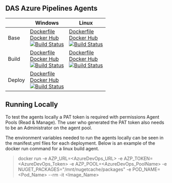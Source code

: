 ## DAS Azure Pipelines Agents


|   | Windows | Linux |
|---|---|---|
| Base | [Dockerfile](https://github.com/SkillsFundingAgency/das-azure-pipelines-agents/blob/master/Windows/Base/Dockerfile) <br> [Docker Hub](https://hub.docker.com/r/apprenticeshipsdevops/azure-pipelines-base-agent-win) <br> [![Build Status](https://dev.azure.com/sfa-gov-uk/Apprenticeships%20Service%20Cloud%20Platform/_apis/build/status/Pipeline%20Agents/das-azure-pipelines-agents%20(Windows%20Base)?branchName=master)](https://dev.azure.com/sfa-gov-uk/Apprenticeships%20Service%20Cloud%20Platform/_build/latest?definitionId=1989&branchName=master) | [Dockerfile](https://github.com/SkillsFundingAgency/das-azure-pipelines-agents/blob/master/Linux/Base/Dockerfile) <br> [Docker Hub](https://hub.docker.com/r/apprenticeshipsdevops/azure-pipelines-base-agent) <br> [![Build Status](https://dev.azure.com/sfa-gov-uk/Apprenticeships%20Service%20Cloud%20Platform/_apis/build/status/Pipeline%20Agents/das-azure-pipelines-agents%20(Linux%20Base)?branchName=master)](https://dev.azure.com/sfa-gov-uk/Apprenticeships%20Service%20Cloud%20Platform/_build/latest?definitionId=1987&branchName=master) |
| Build | [Dockerfile](https://github.com/SkillsFundingAgency/das-azure-pipelines-agents/blob/master/Windows/Build/Dockerfile) <br> [Docker Hub](https://hub.docker.com/r/apprenticeshipsdevops/azure-pipelines-build-agent-win) <br> [![Build Status](https://dev.azure.com/sfa-gov-uk/Apprenticeships%20Service%20Cloud%20Platform/_apis/build/status/Pipeline%20Agents/das-azure-pipelines-agents%20(Windows%20Build)?branchName=master)](https://dev.azure.com/sfa-gov-uk/Apprenticeships%20Service%20Cloud%20Platform/_build/latest?definitionId=2109&branchName=master) | [Dockerfile](https://github.com/SkillsFundingAgency/das-azure-pipelines-agents/blob/master/Linux/Build/Dockerfile) <br> [Docker Hub](https://hub.docker.com/r/apprenticeshipsdevops/azure-pipelines-build-agent) <br> [![Build Status](https://dev.azure.com/sfa-gov-uk/Apprenticeships%20Service%20Cloud%20Platform/_apis/build/status/Pipeline%20Agents/das-azure-pipelines-agents%20(Linux%20CI)?branchName=master)](https://dev.azure.com/sfa-gov-uk/Apprenticeships%20Service%20Cloud%20Platform/_build/latest?definitionId=1988&branchName=master) |
| Deploy | [Dockerfile](https://github.com/SkillsFundingAgency/das-azure-pipelines-agents/blob/master/Windows/Deploy/Dockerfile) <br> [Docker Hub](https://hub.docker.com/r/apprenticeshipsdevops/azure-pipelines-deploy-agent-win) <br> [![Build Status](https://dev.azure.com/sfa-gov-uk/Apprenticeships%20Service%20Cloud%20Platform/_apis/build/status/Pipeline%20Agents/das-azure-pipelines-agents%20(Windows%20CD)?branchName=master)](https://dev.azure.com/sfa-gov-uk/Apprenticeships%20Service%20Cloud%20Platform/_build/latest?definitionId=2102&branchName=master) |   |

## Running Locally

To test the agents locally a PAT token is required with permissions Agent Pools (Read & Manage). The user who generated the PAT token also needs to be an Administrator on the agent pool.

The environment variables needed to run the agents locally can be seen in the manifest.yml files for each deployment. Below is an example of the docker run command for a linux build agent.

>docker run -e AZP_URL=<AzureDevOps_URL> -e AZP_TOKEN=<AzureDevOps_Token> -e AZP_POOL=<AzureDevOps_PoolName> -e NUGET_PACKAGES="/mnt/nugetcache/packages" -e POD_NAME=<Pod_Name> --rm -it <Image_Name>

